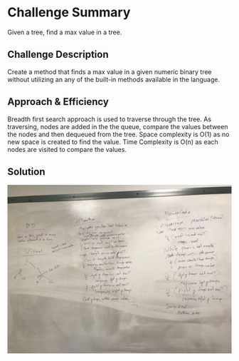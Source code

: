 # Challenge Summary
<!-- Short summary or background information -->
Given a tree, find a max value in a tree. 

## Challenge Description
<!-- Description of the challenge -->
Create a method that finds a max value in a given numeric binary tree without utilizing an
any of the built-in methods available in the language. 


## Approach & Efficiency
<!-- What approach did you take? Why? What is the Big O space/time for this approach? -->
Breadth first search approach is used to traverse through the tree. As traversing, nodes 
are added in the the queue, compare the values between the nodes and then dequeued
from the tree. Space complexity is O(1) as no new space is created to find the value.
Time Complexity is O(n) as each nodes are visited to compare the values.

## Solution
<!-- Embedded whiteboard image -->
![BreadthFirst WhiteBoard](../assets/MaxValueInTree.jpg)